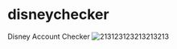 # disneychecker
Disney Account Checker
![213123123213213213](https://user-images.githubusercontent.com/106864876/173636836-e6521338-5626-4d89-a4b8-aba6b96b35a5.png)
